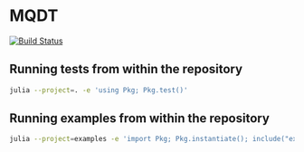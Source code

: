 # MQDT

[![Build Status](https://github.com/atom-pairinteraction/MQDT.jl/actions/workflows/CI.yml/badge.svg?branch=main)](https://github.com/atom-pairinteraction/MQDT.jl/actions/workflows/CI.yml?query=branch%3Amain)

## Running tests from within the repository

```bash
julia --project=. -e 'using Pkg; Pkg.test()'
```

## Running examples from within the repository

```bash
julia --project=examples -e 'import Pkg; Pkg.instantiate(); include("examples/generate_lu_fano.jl")'
```
